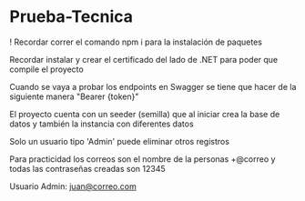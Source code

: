 # Prueba-Tecnica
! Recordar correr el comando npm i para la instalación de paquetes

Recordar instalar y crear el certificado del lado de .NET para poder que compile el proyecto

Cuando se vaya a probar los endpoints en Swagger se tiene que hacer de la siguiente manera "Bearer {token}" 

El proyecto cuenta con un seeder (semilla) que al iniciar crea la base de datos y también la instancia con diferentes datos

Solo un usuario tipo 'Admin' puede eliminar otros registros

Para practicidad los correos son el nombre de la personas +@correo y todas las contraseñas creadas son 12345

Usuario Admin: juan@correo.com